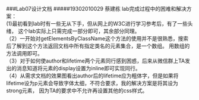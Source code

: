 ###Lab07设计文档
#####19302010029 蔡建栋
lab完成过程中的困难和解决方案：<br>
(1)最初看到lab时有一些无从下手，但从网上的W3C进行学习参考后，有了一些头绪，
这个lab实际上只需完成一部分即可，其余部分同理。<br>
（2）一开始对getElementsByClassName这个方法的使用并不是很熟悉，搜索后了解到这个方法返回文档中所有指定类名的元素集合，是一个数组。
用数组的方法调用即可。<br>
（3）对于如何使author和lifetime两个元素同行感到困惑，后来从微信群上TA发出的消息知道将元素的display设置为inline即可实现同行。<br>
（4）从需求文档的效果图看出author后的lifetime应为粗体字，但是如果将lifetime设为p元素会导致字体太细，不符合要求，我的解决方案是将其设为strong元素，
因为TA的要求中不允许再设置其他的css样式。